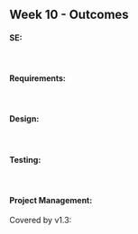 <link rel="stylesheet" href="{{baseUrl}}/css/main.css">
<link rel="stylesheet" href="{{baseUrl}}/css/schedule.css">

<div class="website-content">

## Week 10 - Outcomes

<div id="main">

<!-- ==================================================================================================== -->

#### SE:

<dynamic-panel src="outcome-principle.md" type="warning" header=":trophy: Can explain SE principles :star::star:" no-close/>

<!-- ==================================================================================================== -->

<br>

#### Requirements:

<dynamic-panel src="outcome-activityDiagram.md" type="danger" header=":trophy: Can use activity diagrams :star:" no-close/>

<!-- ==================================================================================================== -->
<br>

#### Design:

<dynamic-panel src="outcome-patterns.md" type="danger" header=":trophy: Can use some basic design patterns :star:" no-close/>

<!-- ==================================================================================================== -->

<br>

#### Testing:

<include src="outcome-testCaseDesignTypes.md" />

<!-- ==================================================================================================== -->

<include src="outcome-ep.md" />

<!-- ==================================================================================================== -->

<include src="outcome-boundaryValueAnalysis.md" />

<!-- ==================================================================================================== -->

<br>

#### Project Management:


<panel type="danger" header=":trophy: Can release a product to end users :star:" expandable>
  <panel header=":dart: Evidence" expanded>

Covered by v1.3:

<include src="../../admin/project-v13.md" name="%%Admin &raquo; Project &rarr; v1.3%%" dynamic />

  </panel>
</panel>

<!-- ==================================================================================================== -->

</div>
</div>
